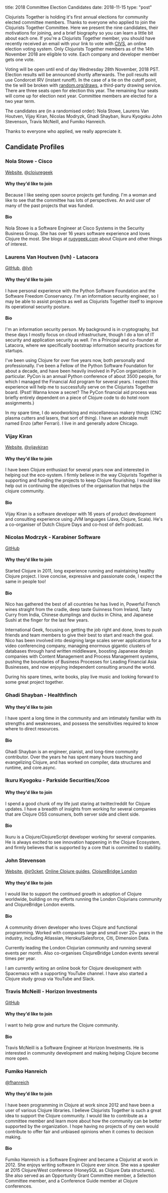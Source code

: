 title: 2018 Committee Election Candidates
date: 2018-11-15
type: "post"

Clojurists Together is holding it's first annual elections for community elected committee members. Thanks to everyone who applied to join the Clojurists Together Committee. Here we present the nine candidates, their motivations for joining, and a brief biography so you can learn a little bit about each one. If you're a Clojurists Together member, you should have recently received an email with your link to vote with [CIVS](https://civs.cs.cornell.edu), an online election voting system. Only Clojurists Together members as of the 14th November 2018 are eligible to vote. Each company and developer member gets one vote.

Voting will be open until end of day Wednesday 28th November, 2018 PST. Election results will be announced shortly afterwards. The poll results will use Condorcet IRV (instant runoff). In the case of a tie on the cutoff point, the tie will be broken with [random.org/draws](https://www.random.org/draws/), a third-party drawing service. There are three seats open for election this year. The remaining four seats will come up for election next year. Committee members are elected for a two year term.

The candidates are (in a randomised order): Nola Stowe, Laurens Van Houtven, Vijay Kiran, Nicolas Modryzk, Ghadi Shayban, Ikuru Kyogoku John Stevenson, Travis McNeill, and Fumiko Hanreich.

Thanks to everyone who applied, we really appreciate it.

## Candidate Profiles

### Nola Stowe - Cisco

[Website](http://www.rubygeek.com),
[@clojuregeek](http://www.twitter.com/clojuregeek)

#### Why they'd like to join

Because I like seeing open source projects get funding. I'm a woman and like to see that the committee has lots of perspectives. An avid user of many of the past projects that was funded.

#### Bio

Nola Stowe is a Software Engineer at Cisco Systems in the Security Business Group. She has over 16 years software experience and loves Clojure the most. She blogs at [rugygeek.com](http://www.rubygeek.com) about Clojure and other things of interest.

### Laurens Van Houtven (lvh) - Latacora

[GitHub](https://github.com/lvh),
[@lvh](https://twitter.com/lvh)

#### Why they'd like to join

I have personal experience with the Python Software Foundation and the Software Freedom Conservancy. I'm an information security engineer, so I may be able to assist projects as well as Clojurists Together itself to improve its operational security posture.

#### Bio

I'm an information security person. My background is in cryptography, but these days I mostly focus on cloud infrastructure, though I do a ton of IT security and application security as well. I'm a Principal and co-founder at Latacora, where we specifically bootstrap information security practices for startups.

I've been using Clojure for over five years now, both personally and professionally. I've been a Fellow of the Python Software Foundation for about a decade, and have been heavily involved in PyCon organization in particular. PyCon is an annual Python conference of about 3500 people, for which I managed the Financial Aid program for several years. I expect this experience will help me to successfully serve on the Clojurists Together board. (Psst! Wanna know a secret? The PyCon financial aid process was briefly entirely dependent on a piece of Clojure code to do hotel room assignments.)

In my spare time, I do woodworking and miscellaneous makery things (CNC plasma cutters and lasers, that sort of thing). I have an adorable mutt named Enzo (after Ferrari). I live in and generally adore Chicago.

### Vijay Kiran

[Website](http://vijaykiran.com/),
[@vijaykiran](http://twitter.com/vijaykiran)

#### Why they'd like to join

I have been Clojure enthusiast for several years now and interested in helping out the eco-system. I firmly believe in the way Clojurists Together is supporting and funding the projects to keep Clojure flourishing. I would like help out in continuing the objectives of the organisation that helps the clojure community.

#### Bio

Vijay Kiran is a software developer with 16 years of product development and consulting experience using JVM languages (Java, Clojure, Scala). He's a co-organiser of Dutch Clojure Days and co-host of defn podcast.

### Nicolas Modrzyk - Karabiner Software

[GitHub](https://github.com/hellonico/)

#### Why they'd like to join

Started Clojure in 2011, long experience running and maintaining healthy Clojure project. I love concise, expressive and passionate code, I expect the same in people too!

#### Bio

Nico has gathered the best of all countries he has lived in, Powerful French wines straight from the cradle, deep taste Guinness from Ireland, Tasty Curry from India, Chinese dumplings and ducks in China, and Japanese Sushi at the finger for the last few years.

International Geek, focusing on getting the job right and done, loves to push friends and team members to give their best to start and reach the goal.
Nico has been involved into designing large scales server applications for a video conferencing company, managing enormous gigantic clusters of databases through hand written middleware, boosting Japanese design companies with Content Management and Process Management systems, pushing the boundaries of Business Processes for Leading Financial Asia Businesses, and now enjoying independent consulting around the world.

During his spare times, write books, play live music and looking forward to some great project together.

### Ghadi Shayban - Healthfinch

#### Why they'd like to join

I have spent a long time in the community and am intimately familiar with its strengths and weaknesses, and possess the sensitivities required to know where to direct resources.

#### Bio

Ghadi Shayban is an engineer, pianist, and long-time community contributor. Over the years he has spent many hours teaching and evangelizing Clojure, and has worked on compiler, data structures and runtime, and core.async.

### Ikuru Kyogoku - Parkside Securities/Xcoo

#### Why they'd like to join

I spend a good chunk of my life just staring at twitter/reddit for Clojure updates. I have a breadth of insights from working for several companies that are Clojure OSS consumers, both server side and client side.

#### Bio

Ikuru is a Clojure/ClojureScript developer working for several companies. He is always excited to see innovation happening in the Clojure Ecosystem, and firmly believes that is supported by a core that is committed to stability.

### John Stevenson

[Website](jr0cket.co.uk),
[@jr0cket](https://twitter.com/jr0cket),
[Online Clojure guides](https://practicalli.github.io),
[ClojureBridge London](https://clojurebridgelondon.github.io)

#### Why they'd like to join

I would like to support the continued growth in adoption of Clojure worldwide, building on my efforts running the London Clojurians community and ClojureBridge London events.

#### Bio

A community driven developer who loves Clojure and functional programming. Worked with companies large and small over 20+ years in the industry, including Atlassian, Heroku/Salesforce, Citi, Dimension Data.

Currently leading the London Clojurian community and running several events per month. Also co-organises ClojureBridge London events several times per year.

I am currently writing an online book for Clojure development with Spacemacs with a supporting YouTube channel. I have also started a Clojure study group via YouTube and Slack.

### Travis McNeill - Horizon Investments

[GitHub](https://github.com/Tavistock)

#### Why they'd like to join

I want to help grow and nurture the Clojure community.

#### Bio

Travis McNeill is a Software Engineer at Horizon Investments. He is interested in community development and making helping Clojure become more open.

### Fumiko Hanreich

[@fhanreich](https://twitter.com/fhanreich)

#### Why they'd like to join

I have been programming in Clojure at work since 2012 and have been a user of various Clojure libraries. I believe Clojurists Together is such a great idea to support the Clojure community. I would like to contribute as a committee member and learn more about how the community can be better supported by the organization. I hope having no projects of my own would contribute to offer fair and unbiased opinions when it comes to decision making.

#### Bio

Fumiko Hanreich is a Software Engineer and became a Clojurist at work in 2012. She enjoys writing software in Clojure ever since. She was a speaker at 2015 Clojure/West conference (HoneySQL as Clojure Data structures). She also served as an Opportunity Grant Committee member, a Selection Committee member, and a Conference Guide member at Clojure conferences.
